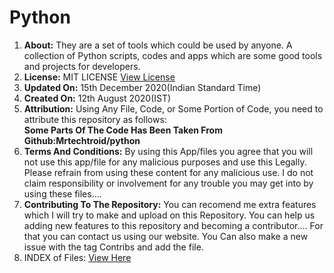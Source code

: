 # Python
1. **About:** They are a set of tools which could be used by anyone. A collection of Python scripts, codes and apps which are some good tools and projects for developers.   
2. **License:**  MIT LICENSE [View License](https://github.com/mrtechtroid/python/blob/master/LICENSE)
3. **Updated On:** 15th December 2020(Indian Standard Time)
4. **Created On:** 12th August 2020(IST)
5. **Attribution:** Using Any File, Code, or Some Portion of Code, you need to attribute this repository as follows:   
**Some Parts Of The Code Has Been Taken From Github:Mrtechtroid/python**   
6. **Terms And Conditions:** By using this App/files you agree that you will not use this app/file for any malicious purposes and use this Legally.  Please refrain from using these content for any malicious use. I do not claim responsibility or involvement for any trouble you may get into by using these files....
7. **Contributing To The Repository:** You can recomend me extra features which I will try to make and upload on this Repository. You can help us adding new features to this repository and becoming a contributor.... For that you can contact us using our website. You Can also make a new issue with the tag Contribs and add the file. 
8. INDEX of Files: [View Here](https://github.com/mrtechtroid/python/blob/master/Misc/INDEX.md)
